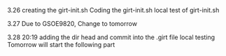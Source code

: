 3.26 
creating the girt-init.sh
Coding the girt-init.sh
local test of girt-init.sh

3.27
Due to GSOE9820, Change to tomorrow

3.28 20:19
adding the dir head and commit into the .girt file
local testing
Tomorrow will start the following part